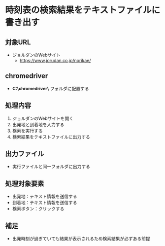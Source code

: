 # 時刻表の検索結果をテキストファイルに書き出す

## 対象URL
* ジョルダンのWebサイト
  * https://www.jorudan.co.jp/norikae/

## chromedriver
* __C:\\chromedriver\\__ フォルダに配置する

## 処理内容
1. ジョルダンのWebサイトを開く
2. 出発地と到着地を入力する
3. 検索を実行する
4. 検索結果をテキストファイルに出力する

## 出力ファイル
* 実行ファイルと同一フォルダに出力する

## 処理対象要素
* 出発地：テキスト情報を送信する
* 到着地：テキスト情報を送信する
* 検索ボタン：クリックする

## 補足
* 出発時刻が過ぎていても結果が表示されるため検索結果が必ずある前提
